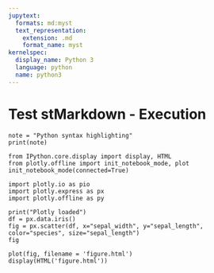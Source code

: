 ```yaml
---
jupytext:
  formats: md:myst
  text_representation:
    extension: .md
    format_name: myst
kernelspec:
  display_name: Python 3
  language: python
  name: python3
---
```



# Test stMarkdown -  Execution

```{code-cell} ipython3
note = "Python syntax highlighting"
print(note)
```


```{code-cell} ipython3
from IPython.core.display import display, HTML
from plotly.offline import init_notebook_mode, plot
init_notebook_mode(connected=True)

import plotly.io as pio
import plotly.express as px
import plotly.offline as py

print("Plotly loaded")
df = px.data.iris()
fig = px.scatter(df, x="sepal_width", y="sepal_length", color="species", size="sepal_length")
fig

plot(fig, filename = 'figure.html')
display(HTML('figure.html'))
```
